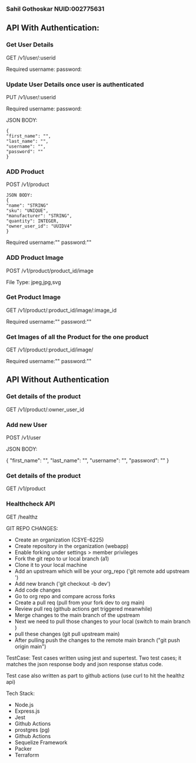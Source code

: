 ### Sahil Gothoskar NUID:002775631 


## API With Authentication:

### Get User Details

GET /v1/user/:userid

Required
username:
password:

### Update User Details once user is authenticated

PUT /v1/user/:userid

Required
username:
password:

JSON BODY:

```
{
"first_name": "",
"last_name": "",
"username": "",
"password": "" 
}
```

### ADD Product

POST /v1/product

```
JSON BODY:
{
"name": "STRING"
"sku": "UNIQUE",
"manufacturer": "STRING",
"quantity": INTEGER,
"owner_user_id": "UUIDV4" 
}
```

Required
username:""
password:""



### ADD Product Image

POST /v1/product/product_id/image

File Type: jpeg,jpg,svg


### Get Product Image

GET /v1/product/:product_id/image/:image_id

Required 
username:""
password:""


### Get Images of all the Product for the one product

GET /v1/product/:product_id/image/

Required
username:""
password:""

## API Without Authentication

### Get details of the product
GET /v1/product/:owner_user_id

### Add new User

POST /v1/user

JSON BODY:

{
"first_name": "",
"last_name": "",
"username": "",
"password": "" 
}

### Get details of the product

GET /v1/product


### Healthcheck API

GET /healthz







GIT REPO CHANGES:

- Create an organization (CSYE-6225)
- Create repository in the organization (webapp)
- Enable forking under settings > member privileges
- Fork the git repo to ur local branch (a1)
- Clone it to your local machine
- Add an upstream which will be your org_repo  ('git remote add upstream <org repo url>')
- Add new branch  ('git checkout -b dev')
- Add code changes
- Go to org repo and compare across forks
- Create a pull req (pull from your fork dev to org main)
- Review pull req (github actions get triggered meanwhile)
- Merge changes to the main branch of the upstream
- Next we need to pull those changes to your local (switch to main branch )
- pull these changes (git pull upstream main)
- After pulling push the changes to the remote main branch ("git push origin main") 



TestCase:
Test cases written using jest and supertest. 
Two test cases; it matches the json response body and json response status code.

Test case also written as part to github actions (use curl to hit the healthz api)

 Tech Stack:
 * Node.js
 * Express.js
 * Jest
 * Github Actions
 * prostgres (pg)
 * Github Actions
 * Sequelize Framework
 * Packer
 * Terraform



